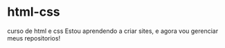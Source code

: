 # html-css
 curso de html e css
Estou aprendendo a criar sites, e agora vou gerenciar meus repositorios!